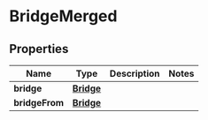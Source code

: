 
# BridgeMerged

## Properties
Name | Type | Description | Notes
------------ | ------------- | ------------- | -------------
**bridge** | [**Bridge**](Bridge.md) |  | 
**bridgeFrom** | [**Bridge**](Bridge.md) |  | 



